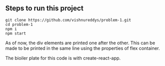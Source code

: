 ## Steps to run this project
```
git clone https://github.com/vishnureddys/problem-1.git
cd problem-1
npm i
npm start
```

As of now, the div elements are printed one after the other. This can be made to be printed in the same line using the properties of flex container.  

The bioiler plate for this code is with create-react-app. 
